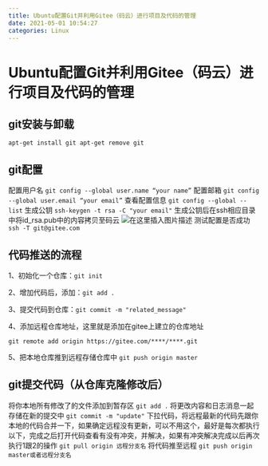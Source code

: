 ```yaml
---
title: Ubuntu配置Git并利用Gitee（码云）进行项目及代码的管理
date: 2021-05-01 10:54:27
categories: Linux
---
```

# Ubuntu配置Git并利用Gitee（码云）进行项目及代码的管理
## git安装与卸载

`
apt-get install git
apt-get remove git
`
## git配置
配置用户名
`
git config --global user.name “your name”
`
配置邮箱
`
git config --global user.email “your email”
`
查看配置信息
`
git config --global --list
`
生成公钥
`
ssh-keygen -t rsa -C "your email"
`
生成公钥后在ssh相应目录中将id_rsa.pub中的内容拷贝至码云
![在这里插入图片描述](Ubuntu配置Git并利用Gitee（码云）进行项目及代码的管理.assets/20210501104524858.png)
测试配置是否成功
`
ssh -T git@gitee.com
`
## 代码推送的流程
1、初始化一个仓库：`git init`

2、增加代码后，添加：`git add .`

3、提交代码到仓库：`git commit -m "related_message"`

4、添加远程仓库地址，这里就是添加在gitee上建立的仓库地址

`git remote add origin https://gitee.com/****/****.git`

5、把本地仓库推到远程存储仓库中
`git push origin master`

## git提交代码（从仓库克隆修改后）
将你本地所有修改了的文件添加到暂存区
`
git add .
`
将更改内容和日志消息一起存储在新的提交中
`
git commit -m "update"
`
下拉代码，将远程最新的代码先跟你本地的代码合并一下，如果确定远程没有更新，可以不用这个，最好是每次都执行以下，完成之后打开代码查看有没有冲突，并解决，如果有冲突解决完成以后再次执行1跟2的操作
`
git pull origin 远程分支名
`
将代码推至远程
`
git push origin master或者远程分支名
`

 